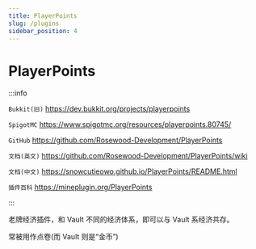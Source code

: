 ```yaml
---
title: PlayerPoints
slug: /plugins
sidebar_position: 4
---
```


# PlayerPoints

:::info

`Bukkit(旧)` https://dev.bukkit.org/projects/playerpoints

`SpigotMC` https://www.spigotmc.org/resources/playerpoints.80745/

`GitHub` https://github.com/Rosewood-Development/PlayerPoints

`文档(英文)` https://github.com/Rosewood-Development/PlayerPoints/wiki

`文档(中文)` https://snowcutieowo.github.io/PlayerPoints/README.html

`插件百科` https://mineplugin.org/PlayerPoints

:::

老牌经济插件，和 Vault 不同的经济体系，即可以与 Vault 系经济共存。

常被用作点卷(而 Vault 则是“金币”)
